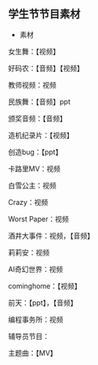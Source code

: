 ## 学生节节目素材

- 素材

女生舞：【视频】

好码农：【音频】【视频】

教师视频：视频

民族舞：【音频】ppt

颁奖音频：【音频】

造机纪录片：【视频】

创造bug：【ppt】

卡路里MV：视频

白雪公主：视频

Crazy：视频

Worst Paper：视频

酒井大事件：视频，【音频】

莉莉安：视频

AI奇幻世界：视频

cominghome：【视频】

前天：【ppt】，【音频】

编程事务所：视频

辅导员节目：

主题曲：【MV】

